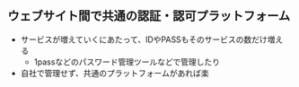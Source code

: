 ## ウェブサイト間で共通の認証・認可プラットフォーム
- サービスが増えていくにあたって、IDやPASSもそのサービスの数だけ増える
    - 1passなどのパスワード管理ツールなどで管理したり
- 自社で管理せず、共通のプラットフォームがあれば楽
